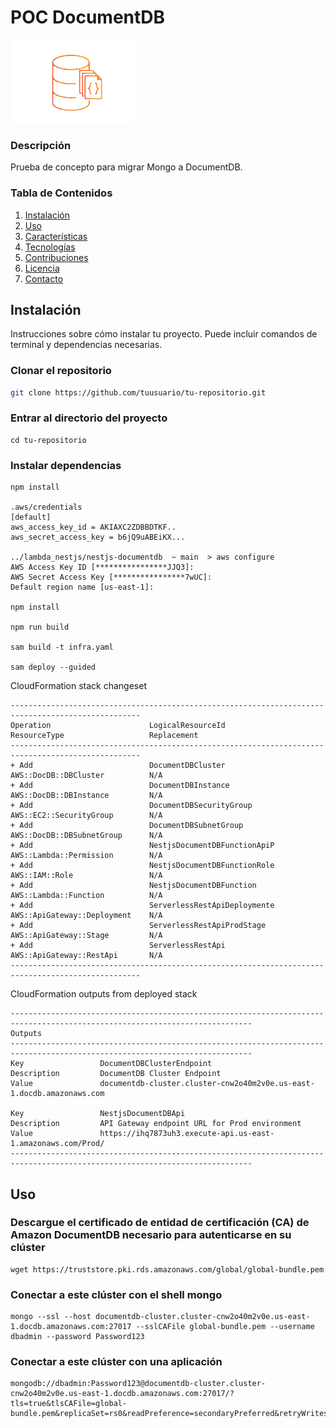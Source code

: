 # POC DocumentDB

![Logo del Proyecto](./images/documentdb.png)

### Descripción

Prueba de concepto para migrar Mongo a DocumentDB.

### Tabla de Contenidos

1. [Instalación](#instalación)
2. [Uso](#uso)
3. [Características](#características)
4. [Tecnologías](#tecnologías)
5. [Contribuciones](#contribuciones)
6. [Licencia](#licencia)
7. [Contacto](#contacto)

## Instalación

Instrucciones sobre cómo instalar tu proyecto. Puede incluir comandos de terminal y dependencias necesarias.


### Clonar el repositorio
```bash
git clone https://github.com/tuusuario/tu-repositorio.git
```

### Entrar al directorio del proyecto
```
cd tu-repositorio
```
### Instalar dependencias

```
npm install

.aws/credentials
[default]
aws_access_key_id = AKIAXC2ZDBBDTKF..
aws_secret_access_key = b6jQ9uABEiKX...

../lambda_nestjs/nestjs-documentdb  ~ main  > aws configure
AWS Access Key ID [****************JJQ3]:
AWS Secret Access Key [****************7wUC]:
Default region name [us-east-1]:

npm install

npm run build

sam build -t infra.yaml

sam deploy --guided
```


CloudFormation stack changeset
```
---------------------------------------------------------------------------------------------------
Operation                      LogicalResourceId              ResourceType                   Replacement
---------------------------------------------------------------------------------------------------
+ Add                          DocumentDBCluster              AWS::DocDB::DBCluster          N/A
+ Add                          DocumentDBInstance             AWS::DocDB::DBInstance         N/A
+ Add                          DocumentDBSecurityGroup        AWS::EC2::SecurityGroup        N/A
+ Add                          DocumentDBSubnetGroup          AWS::DocDB::DBSubnetGroup      N/A
+ Add                          NestjsDocumentDBFunctionApiP   AWS::Lambda::Permission        N/A
+ Add                          NestjsDocumentDBFunctionRole   AWS::IAM::Role                 N/A
+ Add                          NestjsDocumentDBFunction       AWS::Lambda::Function          N/A
+ Add                          ServerlessRestApiDeploymente   AWS::ApiGateway::Deployment    N/A
+ Add                          ServerlessRestApiProdStage     AWS::ApiGateway::Stage         N/A
+ Add                          ServerlessRestApi              AWS::ApiGateway::RestApi       N/A
---------------------------------------------------------------------------------------------------
```

CloudFormation outputs from deployed stack
```
----------------------------------------------------------------------------------------------------------------------------
Outputs
----------------------------------------------------------------------------------------------------------------------------
Key                 DocumentDBClusterEndpoint
Description         DocumentDB Cluster Endpoint
Value               documentdb-cluster.cluster-cnw2o40m2v0e.us-east-1.docdb.amazonaws.com

Key                 NestjsDocumentDBApi
Description         API Gateway endpoint URL for Prod environment
Value               https://ihq7873uh3.execute-api.us-east-1.amazonaws.com/Prod/
----------------------------------------------------------------------------------------------------------------------------
```

## Uso

### Descargue el certificado de entidad de certificación (CA) de Amazon DocumentDB necesario para autenticarse en su clúster

```shell
wget https://truststore.pki.rds.amazonaws.com/global/global-bundle.pem
```
### Conectar a este clúster con el shell mongo

```shell
mongo --ssl --host documentdb-cluster.cluster-cnw2o40m2v0e.us-east-1.docdb.amazonaws.com:27017 --sslCAFile global-bundle.pem --username dbadmin --password Password123
```
### Conectar a este clúster con una aplicación

```shell
mongodb://dbadmin:Password123@documentdb-cluster.cluster-cnw2o40m2v0e.us-east-1.docdb.amazonaws.com:27017/?tls=true&tlsCAFile=global-bundle.pem&replicaSet=rs0&readPreference=secondaryPreferred&retryWrites=false
```